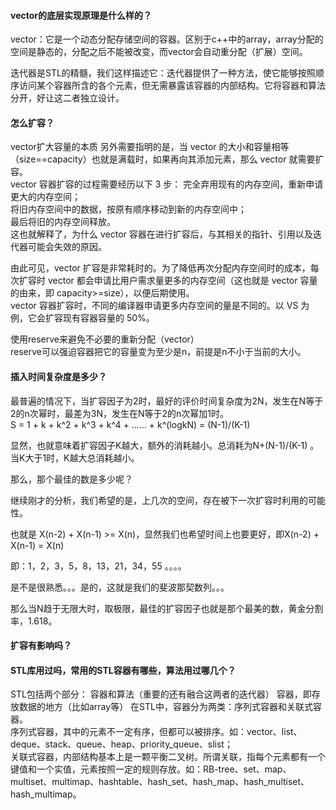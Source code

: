 #### vector的底层实现原理是什么样的？  
vector：它是一个动态分配存储空间的容器。区别于c++中的array，array分配的空间是静态的，分配之后不能被改变，而vector会自动重分配（扩展）空间。   


迭代器是STL的精髓，我们这样描述它：迭代器提供了一种方法，使它能够按照顺序访问某个容器所含的各个元素，但无需暴露该容器的内部结构。它将容器和算法分开，好让这二者独立设计。

#### 怎么扩容？     
vector扩大容量的本质
另外需要指明的是，当 vector 的大小和容量相等（size==capacity）也就是满载时，如果再向其添加元素，那么 vector 就需要扩容。  
vector 容器扩容的过程需要经历以下 3 步：
完全弃用现有的内存空间，重新申请更大的内存空间；  
将旧内存空间中的数据，按原有顺序移动到新的内存空间中；  
最后将旧的内存空间释放。  
这也就解释了，为什么 vector 容器在进行扩容后，与其相关的指针、引用以及迭代器可能会失效的原因。  

由此可见，vector 扩容是非常耗时的。为了降低再次分配内存空间时的成本，每次扩容时 vector 都会申请比用户需求量更多的内存空间（这也就是 vector 容量的由来，即 capacity>=size），以便后期使用。  
vector 容器扩容时，不同的编译器申请更多内存空间的量是不同的。以 VS 为例，它会扩容现有容器容量的 50%。  

使用reserve来避免不必要的重新分配（vector）  
reserve可以强迫容器把它的容量变为至少是n，前提是n不小于当前的大小。 

#### 插入时间复杂度是多少？  
最普遍的情况下，当扩容因子为2时，最好的评价时间复杂度为2N，发生在N等于2的n次幂时，最差为3N，发生在N等于2的n次幂加1时。  
S = 1 + k + k^2 + k^3 + k^4  + …… +  k^(logkN) = (N-1)/(K-1)  

显然，也就意味着扩容因子K越大，额外的消耗越小。总消耗为N+(N-1)/(K-1) 。当K大于1时，K越大总消耗越小。  

那么，那个最佳的数是多少呢？

继续刚才的分析，我们希望的是，上几次的空间，存在被下一次扩容时利用的可能性。

也就是 X(n-2) + X(n-1) >= X(n)，显然我们也希望时间上也要更好，即X(n-2) + X(n-1) = X(n)

即：1，2，3，5，8，13，21，34，55 。。。。

是不是很熟悉。。。是的，这就是我们的斐波那契数列。。。

那么当N趋于无限大时，取极限，最佳的扩容因子也就是那个最美的数，黄金分割率，1.618。
#### 扩容有影响吗？  




#### STL库用过吗，常用的STL容器有哪些，算法用过哪几个？  
STL包括两个部分：
容器和算法（重要的还有融合这两者的迭代器）
容器，即存放数据的地方（比如array等）
在STL中，容器分为两类：序列式容器和关联式容器。  
序列式容器，其中的元素不一定有序，但都可以被排序。如：vector、list、deque、stack、queue、heap、priority_queue、slist；  
关联式容器，内部结构基本上是一颗平衡二叉树。所谓关联，指每个元素都有一个键值和一个实值，元素按照一定的规则存放。如：RB-tree、set、map、multiset、multimap、hashtable、hash_set、hash_map、hash_multiset、hash_multimap。  